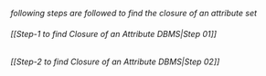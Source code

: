 *following steps are followed to find the closure of an attribute set*
###### *[[Step-1 to find Closure of an Attribute DBMS|Step 01]]*
###### *[[Step-2 to find Closure of an Attribute DBMS|Step 02]]*


